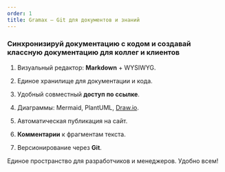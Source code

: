 ```yaml
---
order: 1
title: Gramax – Git для документов и знаний
---
```


### Синхронизируй документацию с кодом и создавай классную документацию для коллег и клиентов

1. Визуальный редактор: **Markdown** + WYSIWYG.

2. Единое хранилище для документации и кода.

3. Удобный совместный **доступ по ссылке**.

4. Диаграммы: Mermaid, PlantUML, [Draw.io](http://Draw.io).

5. Автоматическая публикация на сайт.

6. **Комментарии** к фрагментам текста.

7. Версионирование через **Git**.

Единое пространство для разработчиков и менеджеров. Удобно всем!